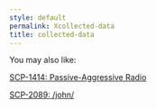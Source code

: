 ```yaml
---
style: default
permalink: Xcollected-data
title: collected-data
---
```

You may also like:

[SCP-1414: Passive-Aggressive Radio](http://scp-wiki.net/scp-1414)

[SCP-2089: /john/](http://scp-wiki.net/scp-2089)
